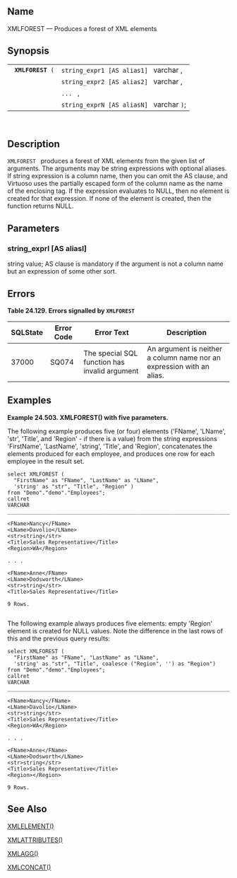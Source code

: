 <div id="fn_xmlforest" class="refentry">

<div class="titlepage">

</div>

<div class="refnamediv">

## Name

XMLFOREST — Produces a forest of XML elements

</div>

<div class="refsynopsisdiv">

## Synopsis

<div id="fsyn_xmlforest" class="funcsynopsis">

|                        |                                          |
|------------------------|------------------------------------------|
| ` `**`XMLFOREST`**` (` | `string_expr1 [AS alias1] ` varchar ,    |
|                        | `string_expr2 [AS alias2] ` varchar ,    |
|                        | `... ` ,                                 |
|                        | `string_exprN [AS aliasN] ` varchar `)`; |

<div class="funcprototype-spacer">

 

</div>

</div>

</div>

<div id="desc_xmlforest" class="refsect1">

## Description

`XMLFOREST ` produces a forest of XML elements from the given list of
arguments. The arguments may be string expressions with optional
aliases. If string expression is a column name, then you can omit the AS
clause, and Virtuoso uses the partially escaped form of the column name
as the name of the enclosing tag. If the expression evaluates to NULL,
then no element is created for that expression. If none of the element
is created, then the function returns NULL.

</div>

<div id="xmlforest" class="refsect1">

## Parameters

<div id="id122382" class="refsect2">

### string_exprI \[AS aliasI\]

string value; AS clause is mandatory if the argument is not a column
name but an expression of some other sort.

</div>

</div>

<div id="errors_xmlforest" class="refsect1">

## Errors

<div id="id122387" class="table">

**Table 24.129. Errors signalled by `XMLFOREST `**

<div class="table-contents">

| SQLState                              | Error Code                            | Error Text                                                                    | Description                                                           |
|---------------------------------------|---------------------------------------|-------------------------------------------------------------------------------|-----------------------------------------------------------------------|
| <span class="errorcode">37000 </span> | <span class="errorcode">SQ074 </span> | <span class="errortext">The special SQL function has invalid argument </span> | An argument is neither a column name nor an expression with an alias. |

</div>

</div>

  

</div>

<div id="xmlforest_01" class="refsect1">

## Examples

<div id="ex_xmlforest" class="example">

**Example 24.503. XMLFOREST() with five parameters.**

<div class="example-contents">

The following example produces five (or four) elements ('FName',
'LName', 'str', 'Title', and 'Region' - if there is a value) from the
string expressions 'FirstName', 'LastName', 'string', 'Title', and
'Region', concatenates the elements produced for each employee, and
produces one row for each employee in the result set.

``` screen
select XMLFOREST (
  "FirstName" as "FName", "LastName" as "LName",
  'string' as "str", "Title", "Region" )
from "Demo"."demo"."Employees";
callret
VARCHAR
_______________________________________________________________________________

<FName>Nancy</FName>
<LName>Davolio</LName>
<str>string</str>
<Title>Sales Representative</Title>
<Region>WA</Region>

. . .

<FName>Anne</FName>
<LName>Dodsworth</LName>
<str>string</str>
<Title>Sales Representative</Title>

9 Rows.
       
```

The following example always produces five elements: empty 'Region'
element is created for NULL values. Note the difference in the last rows
of this and the previous query results:

``` screen
select XMLFOREST (
  "FirstName" as "FName", "LastName" as "LName",
  'string' as "str", "Title", coalesce ("Region", '') as "Region")
from "Demo"."demo"."Employees";
callret
VARCHAR
_______________________________________________________________________________

<FName>Nancy</FName>
<LName>Davolio</LName>
<str>string</str>
<Title>Sales Representative</Title>
<Region>WA</Region>

. . .

<FName>Anne</FName>
<LName>Dodsworth</LName>
<str>string</str>
<Title>Sales Representative</Title>
<Region></Region>

9 Rows.
```

</div>

</div>

  

</div>

<div id="seealso_xmlforest" class="refsect1">

## See Also

<a href="fn_xmlelement.html" class="link"
title="XMLELEMENT">XMLELEMENT()</a>

<a href="fn_xmlattributes.html" class="link"
title="XMLATTRIBUTES">XMLATTRIBUTES()</a>

<a href="fn_xmlagg.html" class="link" title="XMLAGG">XMLAGG()</a>

<a href="fn_xmlconcat.html" class="link"
title="XMLCONCAT">XMLCONCAT()</a>

</div>

</div>

